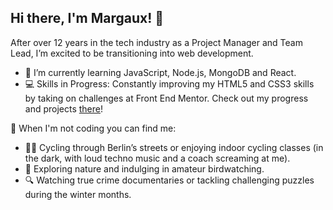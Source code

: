 ## Hi there, I'm Margaux! 👋

<!--
**margaux-works/margaux-works** is a ✨ _special_ ✨ repository because its `README.md` (this file) appears on your GitHub profile.

Here are some ideas to get you started:

- 🔭 I’m currently working on ...
- 🌱 I’m currently learning ...
- 👯 I’m looking to collaborate on ...
- 🤔 I’m looking for help with ...
- 💬 Ask me about ...
- 📫 How to reach me: ...
- 😄 Pronouns: ...
- ⚡ Fun fact: ...
-->

After over 12 years in the tech industry as a Project Manager and Team Lead, I’m excited to be transitioning into web development. 

- 🌱 I’m currently learning JavaScript, Node.js, MongoDB and React.
- 💻 Skills in Progress: Constantly improving my HTML5 and CSS3 skills by taking on challenges at Front End Mentor. Check out my progress and projects [there](https://www.frontendmentor.io/profile/margaux-works)!

🦉 When I'm not coding you can find me:

- 🚴‍♀️ Cycling through Berlin’s streets or enjoying indoor cycling classes (in the dark, with loud techno music and a coach screaming at me).<br/> 
- 🦅 Exploring nature and indulging in amateur birdwatching.<br/>
- 🔍 Watching true crime documentaries or tackling challenging puzzles during the winter months.<br/>
